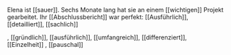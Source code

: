 Elena ist [[sauer]]. Sechs Monate lang hat sie an einem [[wichtigen]] Projekt gearbeitet. Ihr [[Abschlussbericht]] war perfekt: [[Ausführlich]], [[detailliert]], [[sachlich]]

, [[gründlich]], [[ausführlich]], [[umfangreich]], [[differenziert]], [[Einzelheit]]
, [[pauschal]]